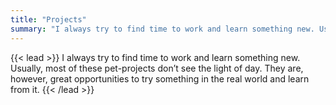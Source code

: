 ```yaml
---
title: "Projects"
summary: "I always try to find time to work and learn something new. Usually, most of these pet-projects don’t see the light of day. They are, however, great opportunities to try something in the real world and learn from it."
---
```


{{< lead >}}
I always try to find time to work and learn something new. Usually, most of these pet-projects don’t see the light of day. They are, however, great opportunities to try something in the real world and learn from it.
{{< /lead >}}
